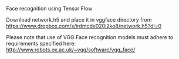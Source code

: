 Face recognition using Tensor Flow

Download network.h5 and place it in vggface directory from https://www.dropbox.com/s/irdmcdv020i2ko8/network.h5?dl=0

Please note that use of VGG Face recognition models must adhere to requirements specified here: http://www.robots.ox.ac.uk/~vgg/software/vgg_face/
